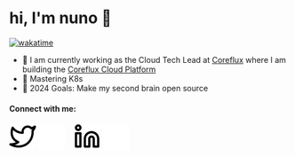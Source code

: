 # hi, I'm nuno 👋

[![wakatime](https://wakatime.com/badge/user/018ddd69-b309-44d7-8898-1aee16f98ff0.svg)](https://wakatime.com/@018ddd69-b309-44d7-8898-1aee16f98ff0)

- 🔭 I am currently working as the Cloud Tech Lead at [Coreflux](https://mqtt.coreflux.org) where I am building the [Coreflux Cloud Platform](https://mqtt.coreflux.org)
- 🌱 Mastering K8s
- 🥅 2024 Goals: Make my second brain open source

#### Connect with me:
[![website](./img/twitter-light.svg)](https://twitter.com/nunomiguelcg#gh-light-mode-only)
[![website](./img/twitter-dark.svg)](https://twitter.com/nunomiguelcg#gh-dark-mode-only)
&nbsp;&nbsp;
[![website](./img/linkedin-light.svg)](https://linkedin.com/in/nunomgoncalves#gh-light-mode-only)
[![website](./img/linkedin-dark.svg)](https://linkedin.com/in/nunomgoncalves#gh-dark-mode-only)
&nbsp;&nbsp;
